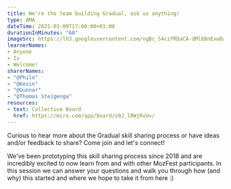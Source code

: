 ```yaml
---
title: We're the team building Gradual, ask us anything!
type: AMA
dateTime: 2021-03-09T17:00:00+01:00
durationInMinutes: "60"
imageSrc: https://lh3.googleusercontent.com/ngBc_S4czfRDaCA-dMl6BnExwDaAYVNohVDdb6dk8QxBZgZxWT7vJcbar4BgYedrmQ0fjkRn-NZxC-DejtrESJ7tKLKljp6j-06oDpDE_uczIgsslE0mxUkwImgk15iLoRRT_hpiKA=w2400
learnerNames:
- Anyone
- Is
- Welcome!
sharerNames:
- "@Philo"
- "@Kevin"
- "@Gunnar"
- "@Thomas Steigenga"
resources:
- text: Collective Board
  href: https://miro.com/app/board/o9J_lRWjRvU=/
---
```

Curious to hear more about the Gradual skill sharing process or have ideas and/or feedback to share? Come join and let's connect! 

<!--more--> 

We've been prototyping this skill sharing process since 2018 and are incredibly excited to now learn from and with other MozFest participants. In this session we can answer your questions and walk you through how (and why) this started and where we hope to take it from here :)
